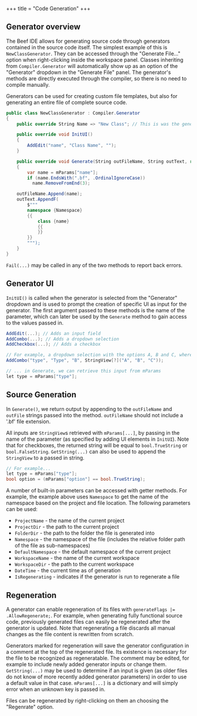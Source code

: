 +++
title = "Code Generation"
+++

## Generator overview

The Beef IDE allows for generating source code through generators contained in the source code itself. The simplest example of this is ``NewClassGenerator``. They can be accessed through the "Generate File..." option when right-clicking inside the workspace panel. Classes inheriting from ``Compiler.Generator`` will automatically show up as an option of the "Generator" dropdown in the "Generate File" panel. The generator's methods are directly executed through the compiler, so there is no need to compile manually.

Generators can be used for creating custom file templates, but also for generating an entire file of complete source code.

```C#
public class NewClassGenerator : Compiler.Generator
{
	public override String Name => "New Class"; // This is was the generator will show up as in the "Generator" dropdown

	public override void InitUI()
	{
		AddEdit("name", "Class Name", "");
	}

	public override void Generate(String outFileName, String outText, ref Flags generateFlags)
	{
		var name = mParams["name"];
		if (name.EndsWith(".bf", .OrdinalIgnoreCase))
		  name.RemoveFromEnd(3);

    outFileName.Append(name);
    outText.AppendF(
  		$"""
  		namespace {Namespace}
  		{{
  			class {name}
  			{{
  			}}
  		}}
  		""");
	}
}
```

``Fail(...)`` may be called in any of the two methods to report back errors.

## Generator UI

``InitUI()`` is called when the generator is selected from the "Generator" dropdown and is used to prompt the creation of specific UI as input for the generator. The first argument passed to these methods is the name of the parameter, which can later be used by the ``Generate`` method to gain access to the values passed in.

```C#
AddEdit(...); // Adds an input field
AddCombo(...); // Adds a dropdown selection
AddCheckbox(...); // Adds a checkbox

// For example, a dropdown selection with the options A, B and C, where B is the default selection.
AddCombo("type", "Type", "B", StringView[?]("A", "B", "C"));

// ... in Generate, we can retrieve this input from mParams
let type = mParams["type"];
```

## Source Generation

In ``Generate()``, we return output by appending to the ``outFileName`` and ``outFile`` strings passed into the method. ``outFileName`` should not include a '.bf' file extension.

All inputs are ``StringView``s retrieved with ``mParams[...]``, by passing in the name of the parameter (as specified by adding UI elements in ``InitUI``). Note that for checkboxes, the returned string will be equal to ``bool.TrueString`` or ``bool.FalseString``. ``GetString(...)`` can also be used to append the ``StringView`` to a passed in string.

```C#
// For example...
let type = mParams["type"];
bool option = (mParams["option"] == bool.TrueString);
```

A number of built-in parameters can be accessed with getter methods. For example, the example above uses ``Namespace`` to get the name of the namespace based on the project and file location. The following parameters can be used:
- `ProjectName` - the name of the current project
- `ProjectDir` - the path to the current project
- `FolderDir` - the path to the folder the file is generated into
- `Namespace` - the namespace of the file (includes the relative folder path of the file as sub-namespaces)
- `DefaultNamespace` - the default namespace of the current project
- `WorkspaceName` - the name of the current workspace
- `WorkspaceDir` - the path to the current workspace
- `DateTime` - the current time as of generation
- `IsRegenerating` - indicates if the generator is run to regenerate a file

## Regeneration

A generator can enable regeneration of its files with ``generateFlags |= .AllowRegenerate;``. For example, when generating fully functional source code, previously generated files can easily be regenerated after the generator is updated. Note that regenerating a file discards all manual changes as the file content is rewritten from scratch.

Generators marked for regeneration will save the generator configuration in a comment at the top of the regenerated file. Its existence is necessary for the file to be recognized as regeneratable. The comment may be edited, for example to include newly added generator inputs or change them. ``GetString(...)`` may be used to determine if an input is given (as older files do not know of more recently added generator parameters) in order to use a default value in that case. ``mParams[...]`` is a dictionary and will simply error when an unknown key is passed in.

Files can be regenerated by right-clicking on them an choosing the "Regenrate" option.
